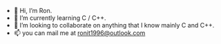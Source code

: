 - 👋 Hi, I’m Ron.
- 🌱 I’m currently learning C / C++.
- 💞️ I’m looking to collaborate on anything that I know mainly C and C++.
- 📫 you can mail me at ronit1996@outlook.com

<!---
ronit1996/ronit1996 is a ✨ special ✨ repository because its `README.md` (this file) appears on your GitHub profile.
You can click the Preview link to take a look at your changes.
--->
